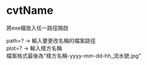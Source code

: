 # cvtName
將exe檔放入任一路徑開啟  
  
path=? -> 輸入要更改名稱的檔案路徑  
plot=? -> 輸入樣方名稱  
檔案格式最後為"樣方名稱-yyyy-mm-dd-hh_流水號.jpg"
